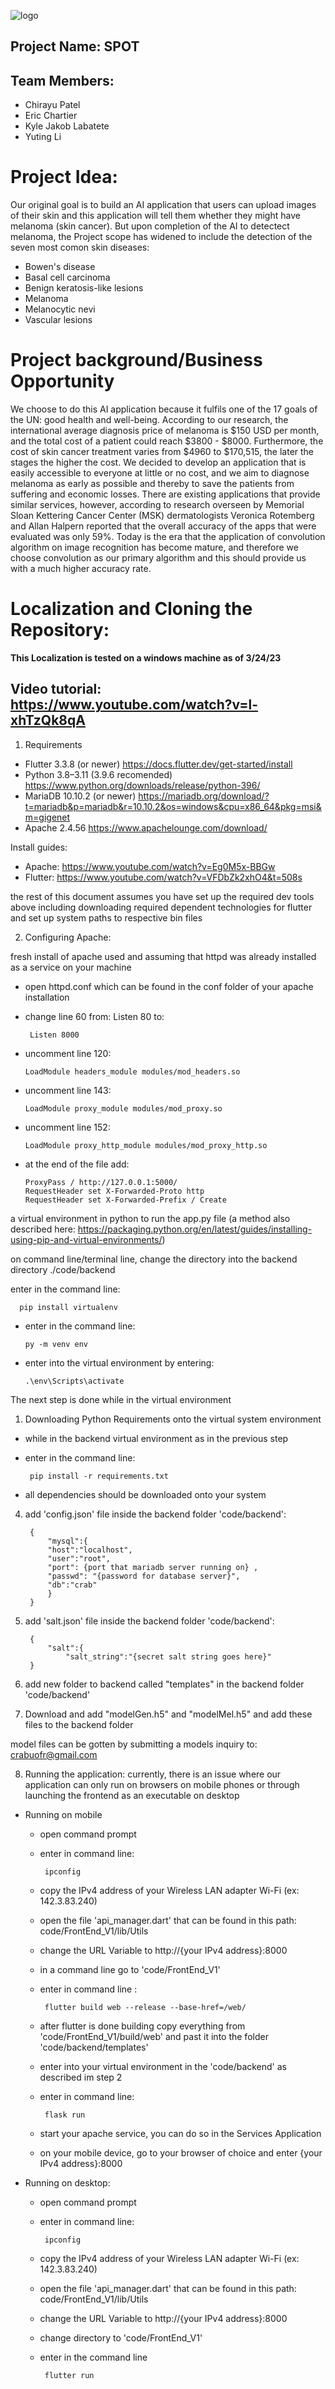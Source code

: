 
![logo](logo.png)


## Project Name: SPOT 

## Team Members: 
* Chirayu Patel
* Eric Chartier
* Kyle Jakob Labatete
* Yuting Li

# Project Idea: 
Our original goal is to build an AI application that users can upload images of their skin and this application will tell them whether they might have melanoma (skin cancer).
But upon completion of the AI to detectect melanoma, the Project scope has widened to include the  detection of the seven most comon skin diseases:  
*  Bowen's disease
*  Basal cell carcinoma
*  Benign keratosis-like lesions 
*  Melanoma
*  Melanocytic nevi
*  Vascular lesions

# Project background/Business Opportunity

We choose to do this AI application because it fulfils one of the 17 goals of the UN: good health and well-being. According to our research, the international average diagnosis price of melanoma is $150 USD per month, and the total cost of a patient could reach $3800 - $8000. Furthermore, the cost of skin cancer treatment varies from $4960 to $170,515, the later the stages the higher the cost. We decided to develop an application that is easily accessible to everyone at little or no cost, and we aim to diagnose melanoma as early as possible and thereby to save the patients from suffering and economic losses.  There are existing applications that provide similar services, however, according to research overseen by Memorial Sloan Kettering Cancer Center (MSK) dermatologists Veronica Rotemberg and Allan Halpern reported that the overall accuracy of the apps that were evaluated was only 59%. Today is the era that the application of convolution algorithm on image recognition has become mature, and therefore we choose convolution as our primary algorithm and this should provide us with a much higher accuracy rate.

# Localization and Cloning the Repository: 
**This Localization is tested on a windows machine as of 3/24/23**
##  Video tutorial: https://www.youtube.com/watch?v=l-xhTzQk8qA

1. Requirements 
* Flutter 3.3.8 (or newer) https://docs.flutter.dev/get-started/install
* Python  3.8–3.11 (3.9.6 recomended)  https://www.python.org/downloads/release/python-396/
* MariaDB  10.10.2 (or newer) https://mariadb.org/download/?t=mariadb&p=mariadb&r=10.10.2&os=windows&cpu=x86_64&pkg=msi&m=gigenet
* Apache 2.4.56 https://www.apachelounge.com/download/


Install guides: 


* Apache: https://www.youtube.com/watch?v=Eg0M5x-BBGw
* Flutter: https://www.youtube.com/watch?v=VFDbZk2xhO4&t=508s


the rest of this document assumes you have set up the required dev tools above including downloading required dependent technologies for flutter and set up system paths to respective bin files



2. Configuring Apache:

fresh install of apache used and assuming that httpd was already installed as a service on your machine 
* open httpd.conf which can be found in the conf folder of your apache installation 
*  change line 60 from: Listen 80 to: 

        Listen 8000     
*  uncomment line 120: 
  
       LoadModule headers_module modules/mod_headers.so 

*  uncomment line 143:  
    
       LoadModule proxy_module modules/mod_proxy.so 

*  uncomment line 152:
    
       LoadModule proxy_http_module modules/mod_proxy_http.so

*  at the end of the file add:

	   ProxyPass / http://127.0.0.1:5000/
	   RequestHeader set X-Forwarded-Proto http
	   RequestHeader set X-Forwarded-Prefix / Create 
           
a virtual environment in python to run the app.py file (a method also described here: https://packaging.python.org/en/latest/guides/installing-using-pip-and-virtual-environments/)

on command line/terminal line, change the directory into the backend directory ./code/backend

enter in the command line: 

      pip install virtualenv
* enter in the command line:
    
      py -m venv env 
* enter into the virtual environment by entering: 
      
      .\env\Scripts\activate


The next step is done while in the virtual environment


1. Downloading Python Requirements onto the virtual system environment 
* while in the backend virtual environment as in the previous step 
*  enter in the command line:

        pip install -r requirements.txt
*  all dependencies should be downloaded onto your system


4. add 'config.json' file inside the backend folder 'code/backend':

        {
            "mysql":{
            "host":"localhost",
            "user":"root",
            "port": {port that mariadb server running on} ,
            "passwd": "{password for database server}",
            "db":"crab"
            }
        }

5. add 'salt.json' file inside the backend folder 'code/backend':

        {
            "salt":{
                "salt_string":"{secret salt string goes here}"
        }


6. add new folder to backend called "templates" in the backend folder 'code/backend'



7. Download and add "modelGen.h5" and "modelMel.h5" and add these files to the backend folder

 model files can be gotten by submitting a models inquiry  to: crabuofr@gmail.com



8. Running the application:
currently, there is an issue where our application can only run on browsers on mobile phones or through launching the frontend as an executable  on desktop 

- Running on mobile 
  -  open command prompt 
  -  enter in command line: 
        
          ipconfig 
  -  copy the IPv4 address of your Wireless LAN adapter Wi-Fi (ex: 142.3.83.240)
  -  open the file 'api_manager.dart' that can be found in this path: code/FrontEnd_V1/lib/Utils
  -  change the URL Variable to http://{your IPv4 address}:8000
  -  in a command line go to  'code/FrontEnd_V1'
  -  enter in command line : 
  
          flutter build web --release --base-href=/web/
  -  after flutter is done building copy everything from 'code/FrontEnd_V1/build/web' and past it into the folder 'code/backend/templates'
  -  enter into your virtual environment in the 'code/backend' as described im step 2 
  -  enter in command line: 
  
          flask run
  
  -  start your apache service, you can do so in the Services Application 
  -  on your mobile device, go to your browser of choice and enter {your IPv4 address}:8000
- Running on desktop:
  -  open command prompt 
  -  enter in command line: 
        
          ipconfig 
  -  copy the IPv4 address of your Wireless LAN adapter Wi-Fi (ex: 142.3.83.240)
  -  open the file 'api_manager.dart' that can be found in this path: code/FrontEnd_V1/lib/Utils
  -  change the URL Variable to http://{your IPv4 address}:8000
  
  -  change directory to 'code/FrontEnd_V1'
  -  enter in the command line 
            
          flutter run 
